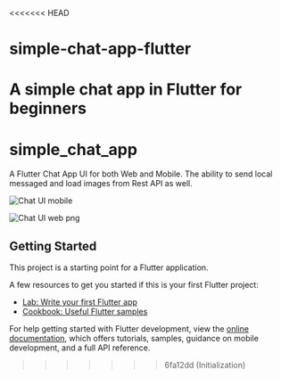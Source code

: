 <<<<<<< HEAD
# simple-chat-app-flutter
A simple chat app in Flutter for beginners
=======
# simple_chat_app

A Flutter Chat App UI for both Web and Mobile. The ability to send local messaged and load images from Rest API as well.

![Chat UI mobile](https://user-images.githubusercontent.com/65047962/185701412-8cb62284-431a-4412-b15b-a1f127a5856b.png)

![Chat UI web png](https://user-images.githubusercontent.com/65047962/185701806-266e2dcb-3985-45d5-9aa4-3f9b1a83e66c.png)


## Getting Started

This project is a starting point for a Flutter application.

A few resources to get you started if this is your first Flutter project:

- [Lab: Write your first Flutter app](https://docs.flutter.dev/get-started/codelab)
- [Cookbook: Useful Flutter samples](https://docs.flutter.dev/cookbook)

For help getting started with Flutter development, view the
[online documentation](https://docs.flutter.dev/), which offers tutorials,
samples, guidance on mobile development, and a full API reference.
>>>>>>> 6fa12dd (Initialization)
